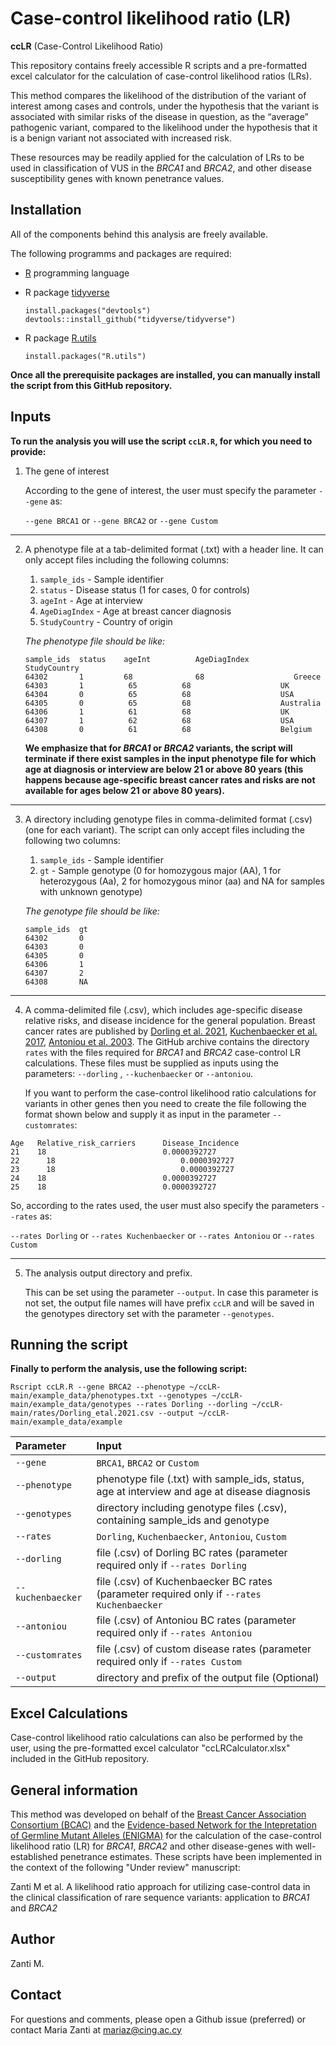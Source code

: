 # Case-control likelihood ratio (LR) #
**ccLR** (Case-Control Likelihood Ratio)

This repository contains freely accessible R scripts and a pre-formatted excel calculator for the calculation of case-control likelihood ratios (LRs). 

This method compares the likelihood of the distribution of the variant of interest among cases and controls, under the hypothesis that the variant is associated with similar risks of the disease in question, as the “average” pathogenic variant, compared to the likelihood under the hypothesis that it is a benign variant not associated with increased risk. 

These resources may be readily applied for the calculation of LRs to be used in classification of VUS in the *BRCA1* and *BRCA2*, and other disease susceptibility genes with known penetrance values. 

## Installation ##
All of the components behind this analysis are freely available.

The following programms and packages are required:
* [R](https://www.r-project.org/) programming language

* R package [tidyverse](https://cran.r-project.org/web/packages/tidyverse/index.html)
   ```
   install.packages("devtools")
   devtools::install_github("tidyverse/tidyverse")
   ```
* R package [R.utils](https://cran.r-project.org/web/packages/R.utils/index.html)
   ```
   install.packages("R.utils")
   ```

**Once all the prerequisite packages are installed, you can manually install the script from this GitHub repository.**

## Inputs ##

**To run the analysis you will use the script `ccLR.R`, for which you need to provide:**

1. The gene of interest

    According to the gene of interest, the user must specify the parameter `--gene` as:
    
   `--gene BRCA1` or `--gene BRCA2` or `--gene Custom`
   
______________________________________________________________________________________________________________________________________________________________________________
   
2. A phenotype file at a tab-delimited format (.txt) with a header line. It can only accept files including the following columns:
   1. `sample_ids` - Sample identifier
   2. `status` - Disease status (1 for cases, 0 for controls)
   3. `ageInt` - Age at interview
   4. `AgeDiagIndex` - Age at breast cancer diagnosis
   5. `StudyCountry` - Country of origin

    *The phenotype file should be like:*
   ```
   sample_ids  status    ageInt          AgeDiagIndex          StudyCountry
   64302       1         68              68                    Greece
   64303       1	      65	      68                    UK
   64304       0	      65	      68                    USA
   64305       0	      65	      68                    Australia
   64306       1	      61	      68                    UK
   64307       1	      62	      68                    USA
   64308       0	      61	      68                    Belgium
   ```
   **We emphasize that for *BRCA1* or *BRCA2* variants, the script will terminate if there exist samples in the input phenotype file for which age at diagnosis or interview are below 21 or above 80 years (this happens because age-specific breast cancer rates and risks are not available for ages below 21 or above 80 years).**

______________________________________________________________________________________________________________________________________________________________________________

3. A directory including genotype files in comma-delimited format (.csv) (one for each variant). The script can only accept files including the following two columns:
   1. `sample_ids` - Sample identifier
   2. `gt` - Sample genotype (0 for homozygous major (AA), 1 for heterozygous (Aa), 2 for homozygous minor (aa) and NA for samples with unknown genotype)
   
    *The genotype file should be like:*
   ```
   sample_ids  gt 
   64302       0  
   64303       0	
   64305       0	 
   64306       1	 
   64307       2	  
   64308       NA	   
   ```
______________________________________________________________________________________________________________________________________________________________________________

4. A comma-delimited file (.csv), which includes age-specific disease relative risks, and disease incidence for the general population. Breast cancer rates are published by [Dorling et al. 2021](https://www.nejm.org/doi/10.1056/NEJMoa1913948?url_ver=Z39.88-2003&rfr_id=ori:rid:crossref.org&rfr_dat=cr_pub%20%200pubmed), [Kuchenbaecker et al. 2017](https://jamanetwork.com/journals/jama/fullarticle/2632503), [Antoniou et al. 2003](https://www.cell.com/ajhg/fulltext/S0002-9297(07)60640-5). The GitHub archive contains the directory `rates` with the files required for *BRCA1* and *BRCA2* case-control LR calculations. These files must be supplied as inputs using the parameters: `--dorling` , `--kuchenbaecker` or `--antoniou`. 
 
    If you want to perform the case-control likelihood ratio calculations for variants in other genes then you need to create the file following the format shown below and supply it as input in the parameter `--customrates`:

  ```
  Age	Relative_risk_carriers		Disease_Incidence	    	
  21 	18	                        0.0000392727	            
  22      18	                        0.0000392727	           
  23      18	                        0.0000392727	       
  24	18	                        0.0000392727	           
  25	18	                        0.0000392727	           
  ```
      
   So, according to the rates used, the user must also specify the parameters `--rates` as:
   
   `--rates Dorling` or `--rates Kuchenbaecker` or `--rates Antoniou` or `--rates Custom`

______________________________________________________________________________________________________________________________________________________________________________

5.  The analysis output directory and prefix.
    
    This can be set using the parameter `--output`. In case this parameter is not set, the output file names will have prefix `ccLR` and will be saved in the genotypes directory set with the parameter `--genotypes`.
    
## Running the script ##

**Finally to perform the analysis, use the following script:**

```
Rscript ccLR.R --gene BRCA2 --phenotype ~/ccLR-main/example_data/phenotypes.txt --genotypes ~/ccLR-main/example_data/genotypes --rates Dorling --dorling ~/ccLR-main/rates/Dorling_etal.2021.csv --output ~/ccLR-main/example_data/example
```
|Parameter      |Input       |
|:---    |:---   |
|`--gene`       |`BRCA1`, `BRCA2` or `Custom` |
|`--phenotype`  |phenotype file (.txt) with sample_ids, status, age at interview and age at disease diagnosis |
|`--genotypes`  |directory including genotype files (.csv), containing sample_ids and genotype |
|`--rates`      |`Dorling`, `Kuchenbaecker`, `Antoniou`,  `Custom` |
|`--dorling`    |file (.csv) of Dorling BC rates (parameter required only if `--rates Dorling` |
|`--kuchenbaecker`|file (.csv) of Kuchenbaecker BC rates (parameter required only if `--rates Kuchenbaecker` |
|`--antoniou`|file (.csv) of Antoniou BC rates (parameter required only if `--rates Antoniou` |
|`--customrates`|file (.csv) of custom disease rates (parameter required only if `--rates Custom` |
|`--output`|directory and prefix of the output file (Optional)|


## Excel Calculations ##
Case-control likelihood ratio calculations can also be performed by the user, using the pre-formatted excel calculator "ccLRCalculator.xlsx" included in the GitHub repository.

## General information ##
This method was developed on behalf of the [Breast Cancer Association Consortium (BCAC)](https://bcac.ccge.medschl.cam.ac.uk/) and the [Evidence-based Network for the Intepretation of Germline Mutant Alleles (ENIGMA)](https://enigmaconsortium.org/) for the calculation of the case-control likelihood ratio (LR) for *BRCA1*, *BRCA2* and other disease-genes with well-established penetrance estimates.
These scripts have been implemented in the context of the following "Under review" manuscript:

Zanti M et al. A likelihood ratio approach for utilizing case-control data in the clinical classification of rare sequence variants: application to *BRCA1* and *BRCA2*
## Author ##
Zanti M.

## Contact ##
For questions and comments, please open a Github issue (preferred) or contact Maria Zanti at mariaz@cing.ac.cy




